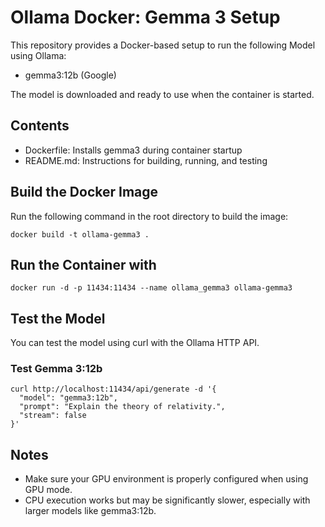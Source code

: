 # Ollama Docker: Gemma 3 Setup

This repository provides a Docker-based setup to run the following Model using Ollama:

- gemma3:12b (Google)

The model is downloaded and ready to use when the container is started.

## Contents

- Dockerfile: Installs gemma3 during container startup
- README.md: Instructions for building, running, and testing

## Build the Docker Image

Run the following command in the root directory to build the image:

    docker build -t ollama-gemma3 .

## Run the Container with 

    docker run -d -p 11434:11434 --name ollama_gemma3 ollama-gemma3

## Test the Model

You can test the model using curl with the Ollama HTTP API.

### Test Gemma 3:12b

    curl http://localhost:11434/api/generate -d '{
      "model": "gemma3:12b",
      "prompt": "Explain the theory of relativity.",
      "stream": false
    }'

## Notes

- Make sure your GPU environment is properly configured when using GPU mode.
- CPU execution works but may be significantly slower, especially with larger models like gemma3:12b.
